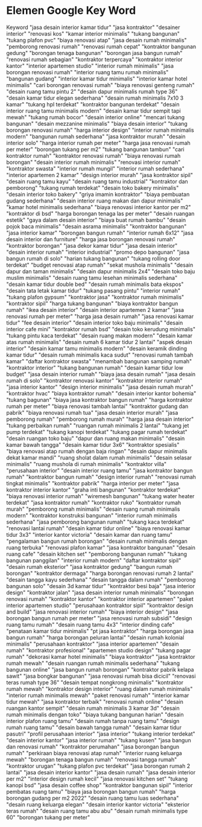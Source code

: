 # Elemen Google Key Word

Keyword
"jasa desain interior kamar tidur"
"jasa kontraktor"
"desainer interior"
"renovasi kos"
"kamar interior minimalis"
"tukang bangunan"
"tukang plafon pvc"
"biaya renovasi atap"
"jasa desain rumah minimalis"
"pemborong renovasi rumah"
"renovasi rumah cepat"
"kontraktor bangunan gedung"
"borongan tenaga bangunan"
"borongan jasa bangun rumah"
"renovasi rumah sebagian"
"kontraktor terpercaya"
"kontraktor interior kantor"
"interior apartemen studio"
"interior rumah minimalis"
"jasa borongan renovasi rumah"
"interior ruang tamu rumah minimalis"
"bangunan gudang"
"interior kamar tidur minimalis"
"interior kamar hotel minimalis"
"cari borongan renovasi rumah"
"biaya renovasi genteng rumah"
"desain ruang tamu pintu 2"
"desain dapur minimalis rumah type 36"
"desain kamar tidur elegan sederhana"
"desain rumah minimalis 7x10 3 kamar"
"tukang hpl terdekat"
"kontraktor bangunan terdekat"
"desain interior ruang tamu minimalis modern"
"desain kamar tidur sempit tapi mewah"
"tukang rumah bocor"
"desain interior online"
"mencari tukang bangunan"
"desain mezzanine minimalis"
"biaya desain interior"
"tukang borongan renovasi rumah"
"harga interior design"
"interior rumah minimalis modern"
"bangunan rumah sederhana"
"jasa kontraktor murah"
"desain interior solo"
"harga interior rumah per meter"
"harga jasa renovasi rumah per meter"
"borongan tukang per m2"
"tukang bangunan tambun"
"cari kontraktor rumah"
"kontraktor renovasi rumah"
"biaya renovasi rumah borongan"
"desain interior rumah minimalis"
"renovasi interior rumah"
"kontraktor swasta"
"interior rumah mungil"
"interior rumah sederhana"
"interior apartemen 2 kamar"
"design interior murah"
"jasa kontraktor sipil"
"desain ruang tamu kayu"
"desain ruang tamu industrial"
"kontraktor dan pemborong"
"tukang rumah terdekat"
"desain toko bakery minimalis"
"desain interior toko bakery"
"griya imamin kontraktor"
"biaya pembuatan gudang sederhana"
"desain interior ruang makan dan dapur minimalis"
"kamar hotel minimalis sederhana"
"biaya renovasi interior kantor per m2"
"kontraktor di bsd"
"harga borongan tenaga las per meter"
"desain ruangan estetik"
"gaya dalam desain interior"
"biaya buat rumah bambu"
"desain pojok baca minimalis"
"desain asrama minimalis"
"kontraktor bangunan"
"jasa interior kamar"
"borongan bangun rumah"
"interior rumah 6x12"
"jasa desain interior dan furniture"
"harga jasa borongan renovasi rumah"
"kontraktor borongan"
"jasa dekor kamar tidur"
"jasa desain interior"
"desain interior rumah"
"interior industrial"
"promo depo bangunan"
"jasa bangun rumah di solo"
"harian tukang bangunan"
"tukang rolling door terdekat"
"budget renovasi atap rumah"
"sekat mushola minimalis"
"desain dapur dan taman minimalis"
"desain dapur minimalis 2x4"
"desain toko baju muslim minimalis"
"desain ruang tamu lesehan minimalis sederhana"
"desain kamar tidur double bed"
"desain rumah minimalis bata ekspos"
"desain tata letak kamar tidur"
"tukang pasang pintu"
"interior rumah"
"tukang plafon gypsum"
"kontraktor jasa"
"kontraktor rumah minimalis"
"kontraktor sipil"
"harga tukang bangunan"
"biaya kontraktor bangun rumah"
"ikea desain interior"
"desain interior apartemen 2 kamar"
"jasa renovasi rumah per meter"
"harga jasa desain rumah"
"jasa renovasi kamar tidur"
"fee desain interior"
"desain interior toko baju minimalis"
"desain interior cafe mini"
"kontraktor rumah bsd"
"desain toko kerudung minimalis"
"tukang pintu kaca terdekat"
"desain ruang makan modern"
"desain kamar atas rumah minimalis"
"desain rumah 6 kamar tidur 2 lantai"
"aspek desain interior"
"desain kamar tamu minimalis modern"
"desain keramik dinding kamar tidur"
"desain rumah minimalis kaca sudut"
"renovasi rumah tambah kamar"
"daftar kontraktor swasta"
"menambah bangunan samping rumah"
"kontraktor interior"
"tukang bangunan rumah"
"desain kamar tidur low budget"
"jasa desain interior rumah"
"biaya jasa desain rumah"
"jasa desain rumah di solo"
"kontraktor renovasi kantor"
"kontraktor interior rumah"
"jasa interior kantor"
"design interior minimalis"
"jasa desain rumah murah"
"kontraktor hvac"
"biaya kontraktor rumah"
"desain interior kantor bohemia"
"tukang bagunan"
"biaya jasa kontraktor bangun rumah"
"harga kontraktor rumah per meter"
"biaya renovasi tambah lantai"
"kontraktor gudang dan pabrik"
"biaya renovasi rumah tua"
"jasa desain interior murah"
"jasa pemborong rumah"
"pemborong rumah murah"
"harga jasa desain interior"
"tukang perbaikan rumah"
"ruangan rumah minimalis 2 lantai"
"tukang jet pump terdekat"
"tukang kanopi terdekat"
"tukang pagar rumah terdekat"
"desain ruangan toko baju"
"dapur dan ruang makan minimalis"
"desain kamar bawah tangga"
"desain kamar tidur 3x6"
"kontraktor spesialis"
"biaya renovasi atap rumah dengan baja ringan"
"desain dapur minimalis dekat kamar mandi"
"ruang sholat dalam rumah minimalis"
"desain selasar minimalis"
"ruang mushola di rumah minimalis"
"kontraktor villa"
"perusahaan interior"
"desain interior ruang tamu"
"jasa kontraktor bangun rumah"
"kontraktor bangun rumah"
"design interior rumah"
"renovasi rumah tingkat minimalis"
"kontraktor pabrik"
"harga interior per meter"
"jasa kontraktor interior kantor"
"graha inti bangunan"
"kontraktor terdekat"
"biaya renovasi interior rumah"
"wiremesh bangunan"
"tukang water heater terdekat"
"jasa kontraktor rumah"
"kontraktor ruko"
"kontraktor rumah murah"
"pemborong rumah minimalis"
"desain ruang rumah minimalis modern"
"kontraktor konstruksi bangunan"
"interior rumah minimalis sederhana"
"jasa pemborong bangunan rumah"
"tukang kaca terdekat"
"renovasi lantai rumah"
"desain kamar tidur online"
"biaya renovasi kamar tidur 3x3"
"interior kantor victoria"
"desain kamar dan ruang tamu"
"pengalaman bangun rumah borongan"
"desain rumah minimalis dengan ruang terbuka"
"renovasi plafon kamar"
"jasa kontraktor bangunan"
"desain ruang cafe"
"desain kitchen set"
"pemborong bangunan rumah"
"tukang bangunan panggilan"
"interior rumah modern"
"daftar kontraktor sipil"
"desain rumah eksterior"
"jasa kontraktor gedung"
"bangun rumah borongan"
"kontraktor dermaga"
"harga borongan renovasi rumah 2 lantai"
"desain tangga kayu sederhana"
"desain tangga dalam rumah"
"pemborong bangunan solo"
"desain 3d kamar tidur"
"kontraktor besi baja"
"jasa interior design"
"kontraktor jalan"
"jasa desain interior rumah minimalis"
"borongan renovasi rumah"
"kontraktor kantor"
"kontraktor interior apartemen"
"paket interior apartemen studio"
"perusahaan kontraktor sipil"
"kontraktor design and build"
"jasa renovasi interior rumah"
"biaya interior design"
"jasa borongan bangun rumah per meter"
"jasa renovasi rumah subsidi"
"design ruang tamu rumah"
"desain ruang tamu 4x3"
"interior dinding cafe"
"penataan kamar tidur minimalis"
"pt jasa kontraktor"
"harga borongan jasa bangun rumah"
"harga borongan peluran lantai"
"desain rumah kolonial minimalis"
"perusahaan kontraktor"
"jasa interior apartemen"
"desain rumah"
"kontraktor profesional"
"apartemen studio design"
"tukang pagar rumah"
"dekorasi kamar hotel minimalis"
"biaya kontraktor"
"jasa kontraktor rumah mewah"
"desain ruangan rumah minimalis sederhana"
"tukang bangunan online"
"jasa bangun rumah borongan"
"kontraktor pabrik kelapa sawit"
"jasa bongkar bangunan"
"jasa renovasi rumah bisa dicicil"
"renovasi teras rumah type 36"
"desain tempat nongkrong minimalis"
"kontraktor rumah mewah"
"kontraktor design interior"
"ruang dalam rumah minimalis"
"interior rumah minimalis mewah"
"paket renovasi rumah"
"interior kamar tidur mewah"
"jasa kontraktor terbaik"
"renovasi rumah online"
"desain ruangan kantor sempit"
"desain rumah minimalis 3 kamar 3d"
"desain rumah minimalis dengan toko"
"biaya tukang bangunan harian"
"desain interior plafon ruang tamu"
"desain rumah tanpa ruang tamu"
"design rumah ruang tamu"
"desain bawah tangga rumah"
"desain kamar tidur pasutri"
"profil perusahaan interior"
"jasa interior"
"tukang interior terdekat"
"desain interior kantor"
"jasa interior rumah"
"tukang kusen"
"jasa bangun dan renovasi rumah"
"kontraktor perumahan"
"jasa borongan bangun rumah"
"perkiraan biaya renovasi atap rumah"
"interior ruang keluarga mewah"
"borongan tenaga bangun rumah"
"renovasi tangga rumah"
"kontraktor urugan"
"tukang plafon pvc terdekat"
"jasa borongan rumah 2 lantai"
"jasa desain interior kantor"
"jasa desain rumah"
"jasa desain interior per m2"
"interior design rumah kecil"
"jasa renovasi kitchen set"
"tukang kanopi bsd"
"jasa desain coffee shop"
"kontraktor bangunan sipil"
"interior pembatas ruang tamu"
"biaya jasa borongan bangun rumah"
"harga borongan gudang per m2 2022"
"desain ruang tamu luas sederhana"
"desain ruang keluarga elegan"
"desain interior kantor victoria"
"eksterior teras rumah"
"desain ruang tamu abu abu"
"desain rumah minimalis type 60"
"borongan tukang per meter"
